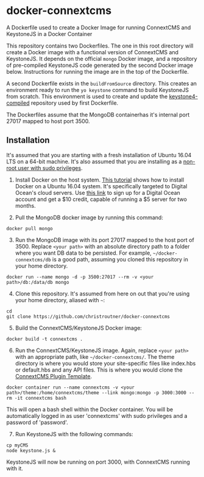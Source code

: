 # docker-connextcms
A Dockerfile used to create a Docker Image for running ConnextCMS and KeystoneJS in a Docker Container

This repository contains two Dockerfiles. The one in this root directory will create a Docker image
with a functional version of ConnextCMS and KeystoneJS. It depends on the official `mongo` Docker image,
and a repository of pre-compiled KeystoneJS code generated by the second Docker image below.
Instructions for running the image are in the top of the Dockerfile.

A second Dockerfile exists in the `buildFromSource` directory. This creates an environment ready to run
the `yo keystone` command to build KeystoneJS from scratch. This environment is used to create and update
the [keystone4-compiled](https://github.com/christroutner/keystone4-compiled) repository used by first 
Dockerfile.

The Dockerfiles assume that the MongoDB containerhas it's internal port 27017 mapped to host port 3500.

## Installation
It's assumed that you are starting with a fresh installation of Ubuntu 16.04 LTS on a 64-bit machine. 
It's also assumed that you are installing as a [non-root user with sudo privileges](https://www.digitalocean.com/community/tutorials/initial-server-setup-with-ubuntu-16-04). 

1. Install Docker on the host system. [This tutorial](https://www.digitalocean.com/community/tutorials/how-to-install-and-use-docker-on-ubuntu-16-04)
shows how to install Docker on a Ubuntu 16.04 system. It's specifically targeted to Digital Ocean's cloud servers.
Use [this link](https://m.do.co/c/8f47a23b91ce) to sign up for a Digital Ocean account and get a $10 credit, capable of
running a $5 server for two months.

2. Pull the MongoDB docker image by running this command:

`docker pull mongo`

3. Run the MongoDB image with its port 27017 mapped to the host port of 3500. Replace `<your path>`
with an absolute directory path to a folder where you want DB data to be persisted. For example,
`~/docker-connextcms/db` is a good path, assuming you cloned this repository in your home directory.

`docker run --name mongo -d -p 3500:27017 --rm -v <your path>/db:/data/db mongo`

4. Clone this repository. It's assumed from here on out that you're using your home directory, aliased with `~`:

```
cd
git clone https://github.com/christroutner/docker-connextcms
```

5. Build the ConnextCMS/KeystoneJS Docker image:

`docker build -t connextcms .`

6. Run the ConnextCMS/KeystoneJS image. Again, replace `<your path>` with an appropriate path, like
`~/docker-connextcms/`. The theme directory is where you would store your site-specific files like
index.hbs or default.hbs and any API files. This is where you would clone the 
[ConnextCMS Plugin Template](https://github.com/skagitpublishing/plugin-template-connextcms).

`docker container run --name connextcms -v <your path>/theme:/home/connextcms/theme --link mongo:mongo -p 3000:3000 --rm -it connextcms bash`

This will open a bash shell within the Docker container. You will be automatically logged in as user 'connextcms' with sudo
privileges and a password of 'password'. 

7. Run KeystoneJS with the following commands:

```
cp myCMS
node keystone.js &
```

KeystoneJS will now be running on port 3000, with ConnextCMS running with it.

